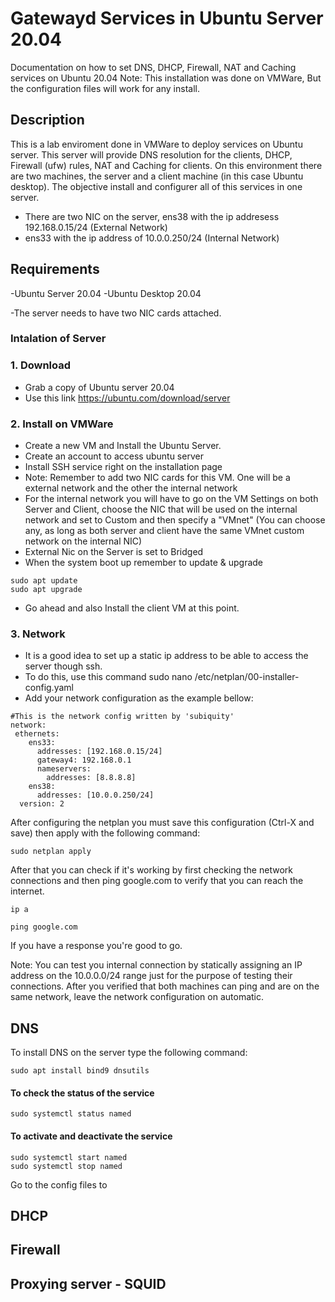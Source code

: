 # Gatewayd Services in Ubuntu Server 20.04
Documentation on how to set DNS, DHCP, Firewall, NAT and Caching services on Ubuntu 20.04
Note: This installation was done on VMWare, But the configuration files will work for any install.

## Description
This is a lab enviroment done in VMWare to deploy services on Ubuntu server.
This server will provide DNS resolution for the clients, DHCP, Firewall (ufw) rules, NAT and Caching for clients.
On this environment there are two machines, the server and a client machine (in this case Ubuntu desktop). The objective install and configurer all of this services in one server.

- There are two NIC on the server, ens38 with the ip addresess 192.168.0.15/24 (External Network)
- ens33 with the ip address of 10.0.0.250/24 (Internal Network)

## Requirements

-Ubuntu Server 20.04
-Ubuntu Desktop 20.04

-The server needs to have two NIC cards attached.

### Intalation of Server

### 1. Download
- Grab a copy of Ubuntu server 20.04 
- Use this link 
https://ubuntu.com/download/server

### 2. Install on VMWare
- Create a new VM and Install the Ubuntu Server. 
- Create an account to access ubuntu server
- Install SSH service right on the installation page
- Note: Remember to add two NIC cards for this VM. One will be a external network and the other the internal network 
- For the internal network you will have to go on the VM Settings on both Server and Client, choose the NIC that will be used on the internal network and set to Custom and then specify a "VMnet" (You can choose any, as long as both server and client have the same VMnet custom network on the internal NIC)
- External Nic on the Server is set to Bridged
- When the system boot up remember to update & upgrade
```
sudo apt update
sudo apt upgrade
```
- Go ahead and also Install the client VM at this point.

### 3. Network
- It is a good idea to set up a static ip address to be able to access the server though ssh.
- To do this, use this command sudo nano /etc/netplan/00-installer-config.yaml
- Add your network configuration as the example bellow:

```
#This is the network config written by 'subiquity'
network:
 ethernets:
    ens33:
      addresses: [192.168.0.15/24]
      gateway4: 192.168.0.1
      nameservers:
        addresses: [8.8.8.8]
    ens38:
      addresses: [10.0.0.250/24]
  version: 2
  ```
After configuring the netplan you must save this configuration (Ctrl-X and save) then apply with the following command:
```
sudo netplan apply
```
After that you can check if it's working by first checking the network connections and then ping google.com to verify that you can reach the internet.
```
ip a

ping google.com
```
If you have a response you're good to go.

Note: You can test you internal connection by statically assigning an IP address on the 10.0.0.0/24 range just for the purpose of testing their connections. After you verified that both machines can ping and are on the same network, leave the network configuration on automatic.

## DNS

To install DNS on the server type the following command:

```
sudo apt install bind9 dnsutils
```
#### To check the status of the service
```
sudo systemctl status named
```
#### To activate and deactivate the service
```
sudo systemctl start named
sudo systemctl stop named
```
Go to the config files to 

## DHCP

## Firewall

## Proxying server - SQUID



